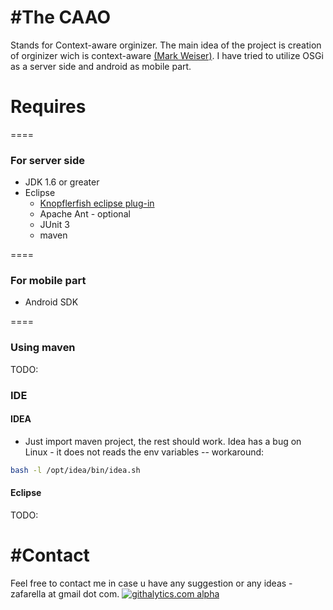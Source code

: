 #The CAAO
====
Stands for Context-aware orginizer. The main idea of the project is creation of orginizer wich is context-aware [(Mark Weiser)](http://en.wikipedia.org/wiki/Mark_Weiser).
I have tried to utilize OSGi as a server side and android as mobile part.

# Requires
====
### For server side
* JDK 1.6 or greater
* Eclipse
  * [Knopflerfish eclipse plug-in](http://www.knopflerfish.org/eclipse_plugin.html)
  * Apache Ant - optional
  * JUnit 3
  * maven

====
### For mobile part
  * Android SDK

====
### Using maven
TODO:

### IDE
#### IDEA
* Just import maven project, the rest should work. Idea has a bug on Linux - it does not reads the env variables -- workaround: 
```bash
bash -l /opt/idea/bin/idea.sh
```

#### Eclipse
TODO:

#Contact
===
Feel free to contact me in case u have any suggestion or any ideas - zafarella at gmail dot com.
[![githalytics.com alpha](https://cruel-carlota.pagodabox.com/b87d5d7f89aeae352718a81cda6546a0 "githalytics.com")](http://githalytics.com/github.com/zafarella)
